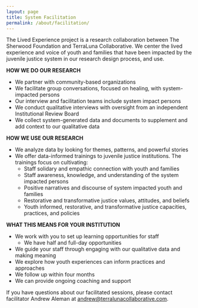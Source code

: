 ```yaml
---
layout: page
title: System Facilitation
permalink: /about/facilitation/
---
```


The Lived Experience project is a research collaboration between The Sherwood Foundation and TerraLuna Collaborative. We center the lived experience and voice of youth and families that have been impacted by the juvenile justice system in our research design process, and use. 

**HOW WE DO OUR RESEARCH**

- We partner with community-based organizations
- We facilitate group conversations, focused on healing, with system-impacted persons
- Our interview and facilitation teams include system impact persons 
- We conduct qualitative interviews with oversight from an independent Institutional Review Board
- We collect system-generated data and documents to supplement and add context to our qualitative data

**HOW WE USE OUR RESEARCH**

- We analyze data by looking for themes, patterns, and powerful stories
- We offer data-informed trainings to juvenile justice institutions. The trainings focus on cultivating:
	- Staff solidary and empathic connection with youth and families
	- Staff awareness, knowledge, and understanding of the system impacted persons
	- Positive narratives and discourse of system impacted youth and families 
	- Restorative and transformative justice values, attitudes, and beliefs
	- Youth informed, restorative, and transformative justice capacities, practices, and policies

**WHAT THIS MEANS FOR YOUR INSTITUTION**

- We work with you to set up learning opportunities for staff 
	- We have half and full-day opportunities
- We guide your staff through engaging with our qualitative data and making meaning
- We explore how youth experiences can inform practices and approaches
- We follow up within four months
- We can provide ongoing coaching and support

If you have questions about our facilitated sessions, please contact facilitator Andrew Aleman at andrew@terralunacollaborative.com.


